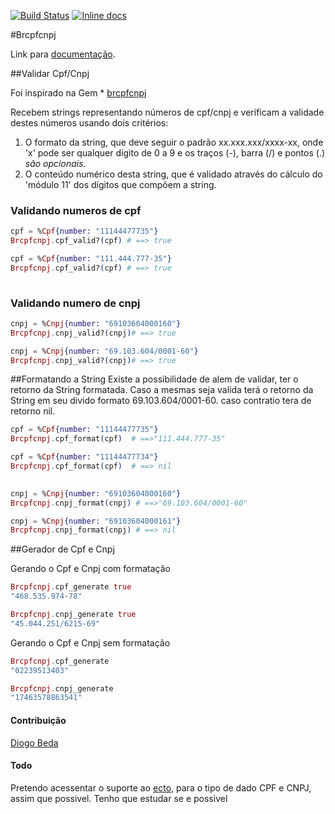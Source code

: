 [![Build Status](https://travis-ci.org/williamgueiros/Brcpfcnpj.svg?branch=master)](https://travis-ci.org/williamgueiros/Brcpfcnpj)
[![Inline docs](http://inch-ci.org/github/williamgueiros/Brcpfcnpj.svg?branch=master)](http://inch-ci.org/github/williamgueiros/Brcpfcnpj)

#Brcpfcnpj

Link para [documentação](http://hexdocs.pm/brcpfcnpj/).


##Validar Cpf/Cnpj

Foi inspirado na Gem * [brcpfcnpj](https://github.com/tapajos/brazilian-rails/tree/master/brcpfcnpj) 

Recebem strings representando números de cpf/cnpj e verificam a validade destes números usando dois critérios:

1. O formato da string, que deve seguir o padrão xx.xxx.xxx/xxxx-xx, onde 'x' pode ser qualquer dígito de 0 a 9 e os traços (-), barra (/) e pontos (.) *são opcionais*.
2. O conteúdo numérico desta string, que é validado através do cálculo do 'módulo 11' dos dígitos que compõem a string.

### Validando numeros de cpf
```Elixir
cpf = %Cpf{number: "11144477735"}
Brcpfcnpj.cpf_valid?(cpf) # ==> true

cpf = %Cpf{number: "111.444.777-35"}
Brcpfcnpj.cpf_valid?(cpf) # ==> true
 
````
### Validando numero de cnpj
```Elixir
cnpj = %Cnpj{number: "69103604000160"}
Brcpfcnpj.cnpj_valid?(cnpj)# ==> true

cnpj = %Cnpj{number: "69.103.604/0001-60"}
Brcpfcnpj.cnpj_valid?(cnpj)# ==> true
````

##Formatando a String
Existe a possibilidade de alem de validar, ter o retorno da String formatada.
Caso a mesmas seja valida terá o retorno da String em seu divido formato 69.103.604/0001-60.
caso contratio tera de retorno nil.


```Elixir
cpf = %Cpf{number: "11144477735"}      
Brcpfcnpj.cpf_format(cpf)  # ==>"111.444.777-35"

cpf = %Cpf{number: "11144477734"}
Brcpfcnpj.cpf_format(cpf)  # ==> nil
 
````

```Elixir
cnpj = %Cnpj{number: "69103604000160"}
Brcpfcnpj.cnpj_format(cnpj) # ==>"69.103.604/0001-60"

cnpj = %Cnpj{number: "69103604000161"}
Brcpfcnpj.cnpj_format(cnpj) # ==> nil
````

##Gerador de Cpf e Cnpj

Gerando o Cpf e Cnpj com formatação

```Elixir
Brcpfcnpj.cpf_generate true
"468.535.974-78"

Brcpfcnpj.cnpj_generate true
"45.044.251/6215-69"
````

Gerando o Cpf e Cnpj sem formatação

```Elixir
Brcpfcnpj.cpf_generate
"02239513403"

Brcpfcnpj.cnpj_generate
"17463578863541"
````

#### Contribuição

[Diogo Beda]

#### Todo

Pretendo acessentar o suporte ao [ecto](https://github.com/elixir-lang/ecto), para o tipo de dado CPF e CNPJ, assim que possivel.
Tenho que estudar se e possivel

[Diogo Beda]: https://github.com/diogobeda